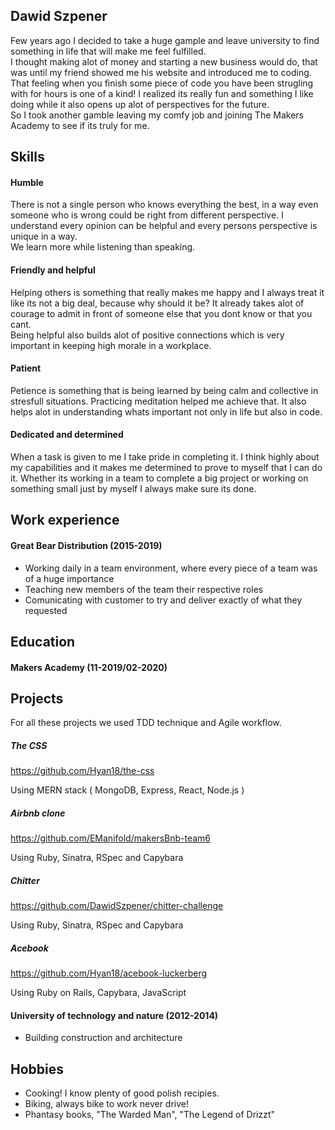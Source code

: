 ## Dawid Szpener

Few years ago I decided to take a huge gample and leave university to find something in life that will make me feel fulfilled.  
I thought making alot of money and starting a new business would do, that was until my friend showed me his website and introduced me to coding.
That feeling when you finish some piece of code you have been strugling with for hours is one of a kind!
I realized its really fun and something I like doing while it also opens up alot of perspectives for the future.      
So I took another gamble leaving my comfy job and joining The Makers Academy to see if its truly for me.

## Skills

#### Humble
There is not a single person who knows everything the best, in a way even someone who is wrong could be right from different perspective.
I understand every opinion can be helpful and every persons perspective is unique in a way.        
We learn more while listening than speaking.

#### Friendly and helpful
Helping others is something that really makes me happy and I always treat it like its not a big deal, because why should it be?
It already takes alot of courage to admit in front of someone else that you dont know or that you cant.                  
Being helpful also builds alot of positive connections which is very important in keeping high morale in a workplace.

#### Patient
Petience is something that is being learned by being calm and collective in stresfull situations.
Practicing meditation helped me achieve that. 
It also helps alot in understanding whats important not only in life but also in code.

#### Dedicated and determined
When a task is given to me I take pride in completing it.
I think highly about my capabilities and it makes me determined to prove to myself that I can do it.
Whether its working in a team to complete a big project or working on something small just by myself I always make sure its done.

## Work experience

#### Great Bear Distribution (2015-2019)
- Working daily in a team environment, where every piece of a team was of a huge importance
- Teaching new members of the team their respective roles
- Comunicating with customer to try and deliver exactly of what they requested

## Education

#### Makers Academy (11-2019/02-2020)

## Projects

For all these projects we used TDD technique and Agile workflow.

##### The CSS

https://github.com/Hyan18/the-css

Using MERN stack ( MongoDB, Express, React, Node.js )

##### Airbnb clone

https://github.com/EManifold/makersBnb-team6

Using Ruby, Sinatra, RSpec and Capybara
 
##### Chitter 

https://github.com/DawidSzpener/chitter-challenge

Using Ruby, Sinatra, RSpec and Capybara

##### Acebook

https://github.com/Hyan18/acebook-luckerberg

Using Ruby on Rails, Capybara, JavaScript

#### University of technology and nature (2012-2014)

- Building construction and architecture

## Hobbies

- Cooking! I know plenty of good polish recipies.
- Biking, always bike to work never drive!
- Phantasy books, "The Warded Man", "The Legend of Drizzt"
